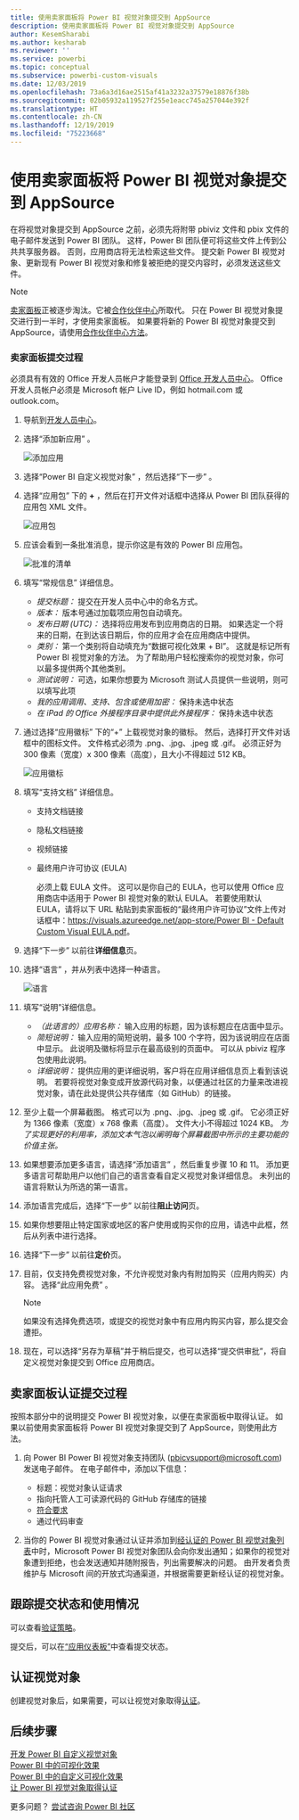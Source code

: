 ```yaml
---
title: 使用卖家面板将 Power BI 视觉对象提交到 AppSource
description: 使用卖家面板将 Power BI 视觉对象提交到 AppSource
author: KesemSharabi
ms.author: kesharab
ms.reviewer: ''
ms.service: powerbi
ms.topic: conceptual
ms.subservice: powerbi-custom-visuals
ms.date: 12/03/2019
ms.openlocfilehash: 73a6a3d16ae2515af41a3232a37579e18876f38b
ms.sourcegitcommit: 02b05932a119527f255e1eacc745a257044e392f
ms.translationtype: HT
ms.contentlocale: zh-CN
ms.lasthandoff: 12/19/2019
ms.locfileid: "75223668"
---
```

# <a name="submit-a-power-bi-visual-to-appsource-using-seller-dashboard"></a>使用卖家面板将 Power BI 视觉对象提交到 AppSource

在将视觉对象提交到 AppSource 之前，必须先将附带 pbiviz 文件和 pbix 文件的电子邮件发送到 Power BI 团队。   这样，Power BI 团队便可将这些文件上传到公共共享服务器。 否则，应用商店将无法检索这些文件。 提交新 Power BI 视觉对象、更新现有 Power BI 视觉对象和修复被拒绝的提交内容时，必须发送这些文件。

>[!NOTE]
>[卖家面板](https://docs.microsoft.com/office/dev/store/use-the-seller-dashboard-to-submit-to-the-office-store)正被逐步淘汰。它被[合作伙伴中心](https://docs.microsoft.com/partner-center/)所取代。 只在 Power BI 视觉对象提交进行到一半时，才使用卖家面板。 如果要将新的 Power BI 视觉对象提交到 AppSource，请使用[合作伙伴中心方法](office-store.md#submitting-to-appsource)。

### <a name="seller-dashboard-submission-process"></a>卖家面板提交过程

必须具有有效的 Office 开发人员帐户才能登录到 [Office 开发人员中心](https://dev.office.com/)。 Office 开发人员帐户必须是 Microsoft 帐户 Live ID，例如 hotmail.com 或 outlook.com。

1. 导航到[开发人员中心](https://sellerdashboard.microsoft.com/Application/Summary)。

2. 选择“添加新应用”  。

    ![添加应用](media/office-store/powerbi-custom-visual-add-an-app.png)

3. 选择“Power BI 自定义视觉对象”  ，然后选择“下一步”  。

4. 选择“应用包”  下的 **+** ，然后在打开文件对话框中选择从 Power BI 团队获得的应用包 XML 文件。

    ![应用包](media/office-store/powerbi-custom-visual-apppackage.png)

5. 应该会看到一条批准消息，提示你这是有效的 Power BI 应用包。

    ![批准的清单](media/office-store/powerbi-custom-visual-manifest-approved.png)

6. 填写“常规信息”  详细信息。

   * *提交标题：* 提交在开发人员中心中的命名方式。
   * *版本：* 版本号通过加载项应用包自动填充。
   * *发布日期 (UTC)：* 选择将应用发布到应用商店的日期。 如果选定一个将来的日期，在到达该日期后，你的应用才会在应用商店中提供。
   * *类别：* 第一个类别将自动填充为“数据可视化效果 + BI”。 这就是标记所有 Power BI 视觉对象的方法。 为了帮助用户轻松搜索你的视觉对象，你可以最多提供两个其他类别。
   * *测试说明：* 可选，如果你想要为 Microsoft 测试人员提供一些说明，则可以填写此项
   * *我的应用调用、支持、包含或使用加密：* 保持未选中状态
   * *在 iPad 的 Office 外接程序目录中提供此外接程序：* 保持未选中状态
7. 通过选择“应用徽标”  下的“+”  上载视觉对象的徽标。 然后，选择打开文件对话框中的图标文件。 文件格式必须为 .png、.jpg、.jpeg 或 .gif。 必须正好为 300 像素（宽度）x 300 像素（高度），且大小不得超过 512 KB。

    ![应用徽标](media/office-store/powerbi-custom-visual-app-logo.png)

8. 填写“支持文档”  详细信息。

   * 支持文档链接
   * 隐私文档链接
   * 视频链接
   * 最终用户许可协议 (EULA)

       必须上载 EULA 文件。 这可以是你自己的 EULA，也可以使用 Office 应用商店中适用于 Power BI 视觉对象的默认 EULA。 若要使用默认 EULA，请将以下 URL 粘贴到卖家面板的“最终用户许可协议”文件上传对话框中：[https://visuals.azureedge.net/app-store/Power BI - Default Custom Visual EULA.pdf](https://visuals.azureedge.net/app-store/Power%20BI%20-%20Default%20Custom%20Visual%20EULA.pdf)。

9. 选择“下一步”  以前往**详细信息**页。

10. 选择“语言”  ，并从列表中选择一种语言。

    ![语言](media/office-store/powerbi-custom-visual-language.png)

11. 填写“说明”详细信息。

    * *（此语言的）应用名称：* 输入应用的标题，因为该标题应在店面中显示。
    * *简短说明：* 输入应用的简短说明，最多 100 个字符，因为该说明应在店面中显示。 此说明及徽标将显示在最高级别的页面中。 可以从 pbiviz 程序包使用此说明。
    * *详细说明：* 提供应用的更详细说明，客户将在应用详细信息页上看到该说明。 若要将视觉对象变成开放源代码对象，以便通过社区的力量来改进视觉对象，请在此处提供公共存储库（如 GitHub）的链接。

12. 至少上载一个屏幕截图。 格式可以为 .png、.jpg、.jpeg 或 .gif。 它必须正好为 1366 像素（宽度）x 768 像素（高度）。 文件大小不得超过 1024 KB。 *为了实现更好的利用率，添加文本气泡以阐明每个屏幕截图中所示的主要功能的价值主张。*

12. 如果想要添加更多语言，请选择“添加语言”  ，然后重复步骤 10 和 11。 添加更多语言可帮助用户以他们自己的语言查看自定义视觉对象详细信息。 未列出的语言将默认为所选的第一语言。

13. 添加语言完成后，选择“下一步”  以前往**阻止访问**页。

14. 如果你想要阻止特定国家或地区的客户使用或购买你的应用，请选中此框，然后从列表中进行选择。

15. 选择“下一步”  以前往**定价**页。

16. 目前，仅支持免费视觉对象，不允许视觉对象内有附加购买（应用内购买）内容。  选择“此应用免费”  。

    > [!NOTE]
    > 如果没有选择免费选项，或提交的视觉对象中有应用内购买内容，那么提交会遭拒。

17. 现在，可以选择“另存为草稿”并于稍后提交，也可以选择“提交供审批”，将自定义视觉对象提交到 Office 应用商店。  

## <a name="seller-dashboard-certification-submission-process"></a>卖家面板认证提交过程

按照本部分中的说明提交 Power BI 视觉对象，以便在卖家面板中取得认证。 如果以前使用卖家面板将 Power BI 视觉对象提交到了 AppSource，则使用此方法。

1. 向 Power BI Power BI 视觉对象支持团队 (pbicvsupport@microsoft.com) 发送电子邮件。 在电子邮件中，添加以下信息：
    * 标题：视觉对象认证请求
    * 指向托管人工可读源代码的 GitHub 存储库的链接
    * [符合要求](power-bi-custom-visuals-certified.md#certification-requirements)
    * 通过代码审查

2. 当你的 Power BI 视觉对象通过认证并添加到[经认证的 Power BI 视觉对象列表](power-bi-custom-visuals-certified.md#certified-power-bi-visuals)中时，Microsoft Power BI 视觉对象团队会向你发出通知；如果你的视觉对象遭到拒绝，也会发送通知并随附报告，列出需要解决的问题。 由开发者负责维护与 Microsoft 间的开放式沟通渠道，并根据需要更新经认证的视觉对象。

## <a name="tracking-submission-status-and-usage"></a>跟踪提交状态和使用情况

可以查看[验证策略](https://dev.office.com/officestore/docs/validation-policies#13-power-bi-custom-visuals)。

提交后，可以在[“应用仪表板”](https://sellerdashboard.microsoft.com/Application/Summary/)中查看提交状态。

## <a name="certify-your-visual"></a>认证视觉对象

创建视觉对象后，如果需要，可以让视觉对象取得[认证](../developer/power-bi-custom-visuals-certified.md)。

## <a name="next-steps"></a>后续步骤

[开发 Power BI 自定义视觉对象](visuals/custom-visual-develop-tutorial.md)  
[Power BI 中的可视化效果](../visuals/power-bi-report-visualizations.md)  
[Power BI 中的自定义可视化效果](../developer/power-bi-custom-visuals.md)  
[让 Power BI 视觉对象取得认证](../developer/power-bi-custom-visuals-certified.md)

更多问题？ [尝试咨询 Power BI 社区](https://community.powerbi.com/)
